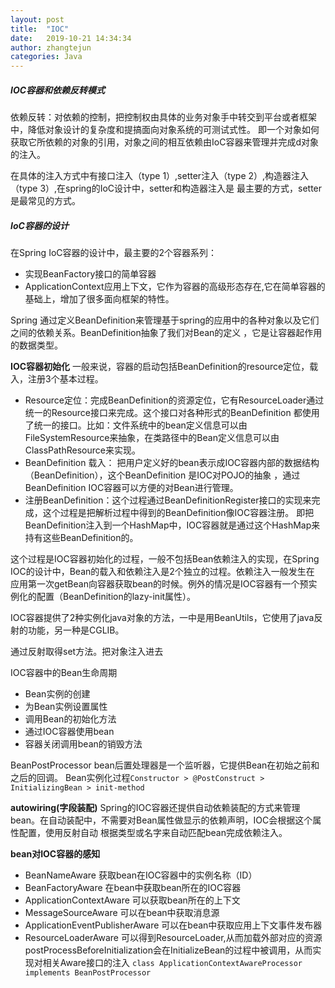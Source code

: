 ```yaml
---
layout: post
title:  "IOC"
date:   2019-10-21 14:34:34
author: zhangtejun
categories: Java
---
```

##### IOC容器和依赖反转模式
依赖反转：对依赖的控制，把控制权由具体的业务对象手中转交到平台或者框架中，降低对象设计的复杂度和提搞面向对象系统的可测试式性。
即一个对象如何获取它所依赖的对象的引用，对象之间的相互依赖由IoC容器来管理并完成d对象的注入。

在具体的注入方式中有接口注入（type 1）,setter注入（type 2）,构造器注入（type 3）,在spring的IoC设计中，setter和构造器注入是
最主要的方式，setter是最常见的方式。

##### IoC容器的设计
在Spring IoC容器的设计中，最主要的2个容器系列：
* 实现BeanFactory接口的简单容器
* ApplicationContext应用上下文，它作为容器的高级形态存在,它在简单容器的基础上，增加了很多面向框架的特性。

Spring 通过定义BeanDefinition来管理基于spring的应用中的各种对象以及它们之间的依赖关系。BeanDefinition抽象了我们对Bean的定义
，它是让容器起作用的数据类型。

**IOC容器初始化**
一般来说，容器的启动包括BeanDefinition的resource定位，载入，注册3个基本过程。

* Resource定位：完成BeanDefinition的资源定位，它有ResourceLoader通过统一的Resource接口来完成。这个接口对各种形式的BeanDefinition
都使用了统一的接口。比如：文件系统中的bean定义信息可以由FileSystemResource来抽象，在类路径中的Bean定义信息可以由ClassPathResource来实现。
* BeanDefinition 载入： 把用户定义好的bean表示成IOC容器内部的数据结构（BeanDefinition），这个BeanDefinition 是IOC对POJO的抽象
，通过BeanDefinition IOC容器可以方便的对Bean进行管理。
* 注册BeanDefinition：这个过程通过BeanDefinitionRegister接口的实现来完成，这个过程是把解析过程中得到的BeanDefinition像IOC容器注册。
即把BeanDefinition注入到一个HashMap中，IOC容器就是通过这个HashMap来持有这些BeanDefinition的。

这个过程是IOC容器初始化的过程，一般不包括Bean依赖注入的实现，在Spring IOC的设计中，Bean的载入和依赖注入是2个独立的过程。依赖注入一般发生在
应用第一次getBean向容器获取bean的时候。例外的情况是IOC容器有一个预实例化的配置（BeanDefinition的lazy-init属性）。

IOC容器提供了2种实例化java对象的方法，一中是用BeanUtils，它使用了java反射的功能，另一种是CGLIB。

通过反射取得set方法。把对象注入进去

IOC容器中的Bean生命周期
* Bean实例的创建
* 为Bean实例设置属性
* 调用Bean的初始化方法
* 通过IOC容器使用bean
* 容器关闭调用bean的销毁方法


BeanPostProcessor bean后置处理器是一个监听器，它提供Bean在初始之前和之后的回调。
Bean实例化过程`Constructor > @PostConstruct > InitializingBean > init-method`

**autowiring(字段装配)**
Spring的IOC容器还提供自动依赖装配的方式来管理bean。在自动装配中，不需要对Bean属性做显示的依赖声明，IOC会根据这个属性配置，使用反射自动
根据类型或名字来自动匹配bean完成依赖注入。

**bean对IOC容器的感知**
* BeanNameAware 获取bean在IOC容器中的实例名称（ID）
* BeanFactoryAware 在bean中获取bean所在的IOC容器
* ApplicationContextAware 可以获取bean所在的上下文
* MessageSourceAware 可以在bean中获取消息源
* ApplicationEventPublisherAware 可以在bean中获取应用上下文事件发布器
* ResourceLoaderAware 可以得到ResourceLoader,从而加载外部对应的资源
postProcessBeforeInitialization会在InitializeBean的过程中被调用，从而实现对相关Aware接口的注入
`class ApplicationContextAwareProcessor implements BeanPostProcessor`

